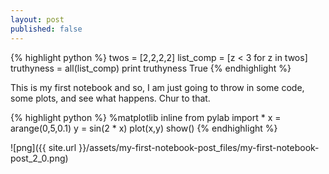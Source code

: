 ```yaml
---
layout: post
published: false
---
```


{% highlight python %}
twos = [2,2,2,2]
list_comp = [z < 3 for z in twos]
truthyness = all(list_comp)
print truthyness
True
{% endhighlight %}

This is my first notebook and so, I am just going to throw in some code, some
plots, and see what happens. Chur to that.

{% highlight python %}
%matplotlib inline
from pylab import *
x = arange(0,5,0.1)
y = sin(2 * x)
plot(x,y)
show()
{% endhighlight %}

![png]({{ site.url }}/assets/my-first-notebook-post_files/my-first-notebook-post_2_0.png)



    
